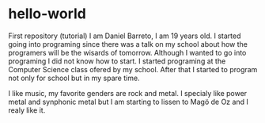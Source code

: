 # hello-world
First repository (tutorial)
I am Daniel Barreto, I am 19 years old. 
I started going into programing since there was a talk on my school about how the programers will be the wisards of tomorrow.
Although I wanted to go into programing I did not know how to start.
I started programing at the Computer Science class ofered by my school.
After that I started to program not only for school but in my spare time.

I like music, my favorite genders are rock and metal. 
I specialy like power metal and synphonic metal but I am starting to lissen to Magö de Oz and I realy like it.
